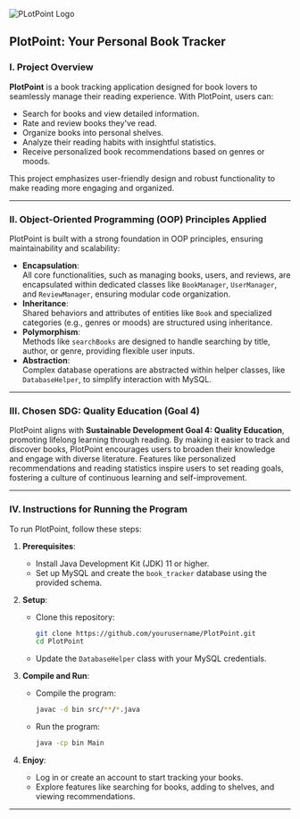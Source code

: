 ![PLotPoint Logo](https://github.com/user-attachments/assets/5c569274-d169-4ba8-bfd4-3e2f2570da11)

## PlotPoint: Your Personal Book Tracker

### I. Project Overview
**PlotPoint** is a book tracking application designed for book lovers to seamlessly manage their reading experience. With PlotPoint, users can:
- Search for books and view detailed information.
- Rate and review books they've read.
- Organize books into personal shelves.
- Analyze their reading habits with insightful statistics.
- Receive personalized book recommendations based on genres or moods.

This project emphasizes user-friendly design and robust functionality to make reading more engaging and organized.

---

### II. Object-Oriented Programming (OOP) Principles Applied
PlotPoint is built with a strong foundation in OOP principles, ensuring maintainability and scalability:
- **Encapsulation**:  
  All core functionalities, such as managing books, users, and reviews, are encapsulated within dedicated classes like `BookManager`, `UserManager`, and `ReviewManager`, ensuring modular code organization.
- **Inheritance**:  
  Shared behaviors and attributes of entities like `Book` and specialized categories (e.g., genres or moods) are structured using inheritance.
- **Polymorphism**:  
  Methods like `searchBooks` are designed to handle searching by title, author, or genre, providing flexible user inputs.
- **Abstraction**:  
  Complex database operations are abstracted within helper classes, like `DatabaseHelper`, to simplify interaction with MySQL.

---

### III. Chosen SDG: Quality Education (Goal 4)
PlotPoint aligns with **Sustainable Development Goal 4: Quality Education**, promoting lifelong learning through reading. By making it easier to track and discover books, PlotPoint encourages users to broaden their knowledge and engage with diverse literature. Features like personalized recommendations and reading statistics inspire users to set reading goals, fostering a culture of continuous learning and self-improvement.

---

### IV. Instructions for Running the Program
To run PlotPoint, follow these steps:

1. **Prerequisites**:
   - Install Java Development Kit (JDK) 11 or higher.
   - Set up MySQL and create the `book_tracker` database using the provided schema.

2. **Setup**:
   - Clone this repository:
     ```bash
     git clone https://github.com/yourusername/PlotPoint.git
     cd PlotPoint
     ```
   - Update the `DatabaseHelper` class with your MySQL credentials.

3. **Compile and Run**:
   - Compile the program:
     ```bash
     javac -d bin src/**/*.java
     ```
   - Run the program:
     ```bash
     java -cp bin Main
     ```

4. **Enjoy**:
   - Log in or create an account to start tracking your books.
   - Explore features like searching for books, adding to shelves, and viewing recommendations.

---

